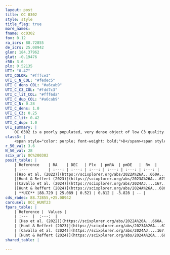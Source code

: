 ```yaml
---
layout: post
title: OC 0302
style: style
title_flag: true
more_names: 
fname: oc0302
fov: 0.12
ra_icrs: 88.72855
de_icrs: 25.08942
glon: 184.37962
glat: -0.19476
r50: 3.6
plx: 0.52135
UTI: "0.47"
UTI_COLOR: "#fffce3"
UTI_C_N_COL: "#fedec5"
UTI_C_dens_COL: "#a6cab9"
UTI_C_C3_COL: "#fdd7c3"
UTI_C_lit_COL: "#fff6da"
UTI_C_dup_COL: "#a6cab9"
UTI_C_N: 0.28
UTI_C_dens: 1.0
UTI_C_C3: 0.25
UTI_C_lit: 0.42
UTI_C_dup: 1.0
UTI_summary: |
    OC 0302 is a poorly populated, very dense object of low C3 quality. It was recently reported in the literature.
class3: |
    <span style="color: purple; font-weight: bold;">D</span><span style="color: #FFC300; font-weight: bold;">B</span>
r_50_val: 3.6
N_50_val: 28
scix_url: OC%200302
posit_table: |
    | Reference    | RA    | DEC   | Plx  | pmRA  | pmDE   |  Rv  |
    | :---         | :---: | :---: | :---: | :---: | :---: | :---: |
    |[Hao et al. (2022)](https://scixplorer.org/abs/2022A%26A...660A...4H) | 88.741 | 25.064 | 0.532 | 0.799 | -3.84 | -- |
    |[Hunt & Reffert (2023)](https://scixplorer.org/abs/2023A%26A...673A.114H) | 88.712 | 25.093 | 0.515 | 0.808 | -3.852 | -- |
    |[Cavallo et al. (2024)](https://scixplorer.org/abs/2024AJ....167...12C) | 88.759 | 25.073 | 0.513 | -- | -- | -- |
    |[Hunt & Reffert (2024)](https://scixplorer.org/abs/2024A%26A...686A..42H) | 88.712 | 25.093 | 0.515 | 0.808 | -3.852 | -- |
    | **UCC** |88.729 | 25.089 | 0.521 | 0.812 | -3.828 | -- | 
cds_radec: 88.72855,+25.08942
carousel: UCC_HUNT23
fpars_table: |
    | Reference |  Values |
    | :---  |  :---:  |
    | [Hao et al. (2022)](https://scixplorer.org/abs/2022A%26A...660A...4H) | `AG=1.82, age=8.6, Z=0.024` |
    | [Hunt & Reffert (2023)](https://scixplorer.org/abs/2023A%26A...673A.114H) | `AV50=1.937, diffAV50=1.75, MOD50=11.255, logAge50=7.857` |
    | [Cavallo et al. (2024)](https://scixplorer.org/abs/2024AJ....167...12C) | `AV50=1.9, dMod50=11.58, logAge50=8.09, [Fe/H]50=0.75` |
    | [Hunt & Reffert (2024)](https://scixplorer.org/abs/2024A%26A...686A..42H) | `MassJ=256.453` |
shared_table: |
    
---
```

